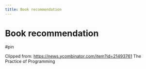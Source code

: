 ```yaml
---
title: Book recommendation
---
```


# Book recommendation

#pin

Clipped from: https://news.ycombinator.com/item?id=21493761
The Practice of Programming 
